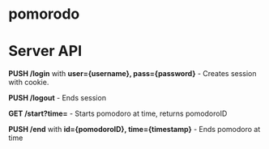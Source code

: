 pomorodo
========

# Server API

**PUSH /login** with **user={username}, pass={password}** - Creates session with cookie.

**PUSH /logout** - Ends session

**GET /start?time=<timestamp>** - Starts pomodoro at time, returns pomodoroID

**PUSH /end** with **id={pomodoroID}, time={timestamp}** - Ends pomodoro at time
